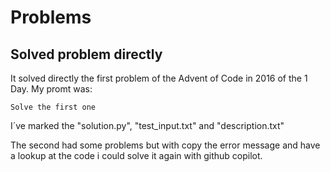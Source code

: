 # Problems
## Solved problem directly
It solved directly the first problem of the Advent of Code in 2016 of the 1 Day. 
My promt was:
```
Solve the first one
```

I´ve marked the "solution.py", "test_input.txt" and "description.txt"


The second had some problems but with copy the error message and have a lookup at the code i could solve it again with github copilot.